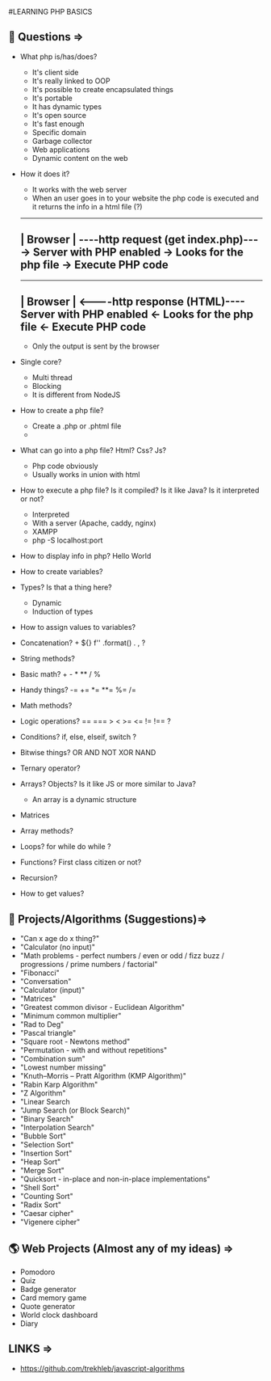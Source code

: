 #LEARNING PHP BASICS
## 🤔 Questions =>

- What php is/has/does? 
  - It's client side
  - It's really linked to OOP 
  - It's possible to create encapsulated things
  - It's portable
  - It has dynamic types
  - It's open source
  - It's fast enough
  - Specific domain
  - Garbage collector
  - Web applications
  - Dynamic content on the web

- How it does it?
  - It works with the web server
  - When an user goes in to your website the php code is executed and it returns the info in a html file (?)
  -----------
  | Browser | ----http request (get index.php)----> Server with PHP enabled -> Looks for the php file -> Execute PHP code
  -----------
  -----------
  | Browser | <----http response (HTML)---- Server with PHP enabled <- Looks for the php file <- Execute PHP code
  -----------  
  - Only the output is sent by the browser

- Single core?
  - Multi thread
  - Blocking
  - It is different from NodeJS

- How to create a php file?
  - Create a .php or .phtml file 
  - <?php     bla bla bla     ?>

- What can go into a php file? Html? Css? Js?
  - Php code obviously
  - Usually works in union with html

- How to execute a php file? Is it compiled? Is it like Java? Is it interpreted or not?
  - Interpreted
  - With a server (Apache, caddy, nginx)
  - XAMPP
  - php -S localhost:port

- How to display info in php? Hello World
- How to create variables?
- Types? Is that a thing here?
  - Dynamic
  - Induction of types 
- How to assign values to variables?
- Concatenation? + ${} f'' .format() . , ?
- String methods?
- Basic math? + - * ** / % 
- Handy things? -= += *= **= %= /= 
- Math methods?
- Logic operations?  == === > < >= <= != !== ?
- Conditions? if, else, elseif, switch ?
- Bitwise things? OR AND NOT XOR NAND
- Ternary operator?
- Arrays? Objects? Is it like JS or more similar to Java?
  - An array is a dynamic structure
- Matrices
- Array methods?
- Loops? for while do while ?
- Functions? First class citizen or not?
- Recursion?
- How to get values?

## 🚀 Projects/Algorithms (Suggestions)=>
- "Can x age do x thing?"
- "Calculator (no input)"
- "Math problems - perfect numbers / even or odd / fizz buzz / progressions / prime numbers / factorial"
- "Fibonacci" 
- "Conversation"
- "Calculator (input)"
- "Matrices"
- "Greatest common divisor - Euclidean Algorithm"
- "Minimum common multiplier"
- "Rad to Deg"
- "Pascal triangle"
- "Square root - Newtons method"
- "Permutation - with and without repetitions"
- "Combination sum"
- "Lowest number missing"
- "Knuth–Morris – Pratt Algorithm (KMP Algorithm)"
- "Rabin Karp Algorithm"
- "Z Algorithm"
- "Linear Search
- "Jump Search (or Block Search)"
- "Binary Search"
- "Interpolation Search" 
- "Bubble Sort"
- "Selection Sort"
- "Insertion Sort"
- "Heap Sort"
- "Merge Sort"
- "Quicksort - in-place and non-in-place implementations"
- "Shell Sort"
- "Counting Sort"
- "Radix Sort"
- "Caesar cipher"
- "Vigenere cipher"
## 🌎 Web Projects (Almost any of my ideas) =>
- Pomodoro
- Quiz
- Badge generator
- Card memory game
- Quote generator
- World clock dashboard
- Diary
## LINKS =>
- https://github.com/trekhleb/javascript-algorithms

